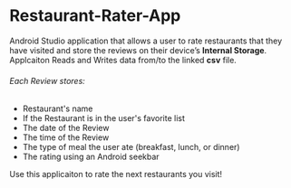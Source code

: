 # Restaurant-Rater-App


Android Studio application that allows a user to rate restaurants that they have visited and store the reviews on their device’s **Internal Storage**. Applcaiton Reads and Writes data from/to the linked **csv** file.

###### Each *Review* stores:
* Restaurant's name 
* If the Restaurant is in the user's favorite list 
* The date of the Review
* The time of the Review
* The type of meal the user ate (breakfast, lunch, or dinner)
* The rating using an Android seekbar

Use this applicaiton to rate the next restaurants you visit!
